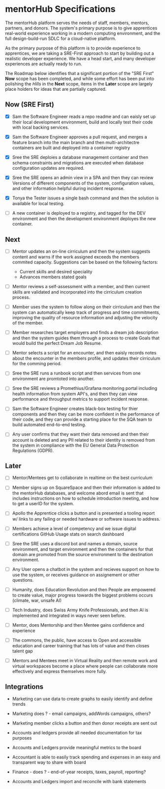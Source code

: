 # mentorHub Specifications

The mentorHub platform serves the needs of staff, members, mentors, partners, and donors. The system's primary purpose is to give apprentices real-world experience working in a modern computing environment, and the full design-build-run SDLC for a cloud-native platform.

As the primary purpose of this platform is to provide experience to apprentices, we are taking a SRE-First approach to start by building out a realistic developer experience. We have a head start, and many developer experiences are actually ready to run.

The Roadmap below identifies that a significant portion of the "SRE First" **Now** scope has been completed, and while some effort has been put into polishing the *Hills* in the **Next** scope, items in the **Later** scope are largely place holders for ideas that are partially captured.

## Now (SRE First)

- [x] Sam the Software Engineer reads a repo readme and can eaisly set up their local development environment, build and locally test their code with local backing services.

- [x] Sam the Software Engineer approves a pull request, and merges a feature branch into the main branch and then multi-architectre containers are built and deployed into a container registry
- [x] Sree the SRE deploies a database management container and then schema constraints and migrations are executed when database configuration updates are required.
- [x] Sree the SRE opens an admin view in a SPA and then they can review Versions of different components of the system, configuration values, and other information helpful during incident response.
- [x] Tonya the Tester issues a single bash command and then the solution is available for local testing.
- [ ] A new container is deployed to a registry, and tagged for the DEV environment and then the development environment deployes the new container.

## Next

- [ ] Mentor updates an on-line cirriculum and then the system suggests content and warns if the work assigned exceeds the members commited capacity. Suggestions can be based on the following factors:
  - Current skills and desired speciality
  - Advances members stated goals

- [ ] Mentor reviews a self-assessment with a member, and then current skills are validated and incorporated into the cirriculum creation process.

- [ ] Member uses the system to follow along on their cirriculum and then the system can automatically keep track of progress and time commitments, improving the quality of resource information and adjusting the velocity of the member.

- [ ] Member researches target employers and finds a dream job description and then the system guides them through a process to create Goals that would build the perfect Dream Job Resume.

- [ ] Mentor selects a script for an encounter, and then eaisly records notes about the encounter in the members profile, and updates their cirriculum for the comming period.

- [ ] Sree the SRE runs a runbook script and then services from one environment are promtoted into another.

- [ ] Sree the SRE reviews a Promethius/Grafana monitoring portal including health information from system API's, and then they can view performance and throughput metrics to support incident response.

- [ ] Sam the Software Engineer creates black-box testing for thier components and then they can be more confident in the performance of their code, and they can provide a starting place for the SQA team to build automated end-to-end testing.

- [ ] Any user confirms that they want their data removed and then their account is deleted and any PII related to their identity is removed from the system in compliance with the EU General Data Protection Regulations (GDPR).

## Later

- [ ] Mentor/Mentees get to collaborate in realtime on the best curriculum

- [ ] Member signs up on SquareSpace and then their information is added to the mentorHub databases, and welcome abord email is sent that includes instructions on how to schedule introduction meeting, and how to get a userID for the system.

- [ ] Apollo the Apprentice clicks a button and is presented a tooling report w/ links to any failing or needed hardware or software issues to address.

- [ ] Members achieve a level of competency and we issue digital certifications
GitHub Usage stats on search dashboard

- [ ] Sree the SRE uses a discord bot and names a domain, source environment, and target environment and then the containers for that domain are promoted from the source environment  to the destination environment.

- [ ] Any User opens a chatbot in the system and recieves support on how to use the system, or receives guidance on assignement or other questions.

- [ ] Humanity, does Education Revolution and then People are empowered to create value, major progress towards the biggest problems occurs (climate, war, unsafe AI)

- [ ] Tech Industry, does Swiss Army Knife Professionals, and then AI is implemented and integrated in ways never seen before.

- [ ] Mentor, does Mentorship and then Mentee gains confidence and experience

- [ ] The commons, the public, have access to Open and accessible education and career training that has lots of value and then closes talent gap

- [ ] Mentors and Mentees meet in Virtual Reality and then remote work and virtual workspaces become a place where people can collaborate more effectively and express themselves more fully.

## Integrations

- Marketing can use data to create graphs to easily identify and define trends
- Marketing does ? - email campaigns, addWords campaigns, others?
- Marketing member clicks a button and then donor receipts are sent out

- Accounts and ledgers provide all needed documentation for tax purposes
- Accounts and Ledgers provide meaningful metrics to the board
- Accountant is able to easily track spending and expenses in an easy and transparent way to share with board
- Finance - does ? - end-of-year receipts, taxes, payroll, reporting?
- Accounts and Ledgers import and reconcile with bank statements
